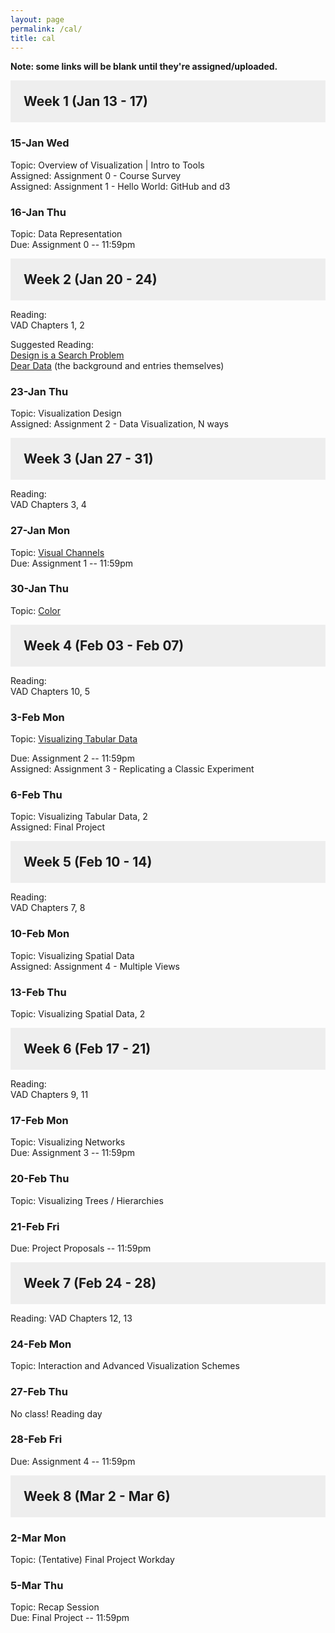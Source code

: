 ```yaml
---
layout: page
permalink: /cal/
title: cal
---
```


<style>

h2 {
  margin: 0 0 1em 0;
  padding: 1em;
  background-color: #EEEEEE;
}

.item {
  padding: 0 1em 1em 1em;
}

.due {
  font-weight: bold;
}

h2, ul {
  margin-bottom: 0
}

.topic, .assigned, .due, .materials, .vid {
  padding-left: 2em;
}

</style>

**Note: some links will be blank until they're assigned/uploaded.**

## Week 1 (Jan 13 - 17)

### 15-Jan Wed   
Topic: Overview of Visualization | Intro to Tools   
Assigned: Assignment 0 - Course Survey   
Assigned: Assignment 1 - Hello World: GitHub and d3   

### 16-Jan Thu   
Topic: Data Representation  
Due: Assignment 0 -- 11:59pm   

## Week 2 (Jan 20 - 24)

Reading:   
VAD Chapters 1, 2   

Suggested Reading:   
[Design is a Search Problem](https://www.youtube.com/watch?v=fThhbt23SGM)   
[Dear Data](http://www.dear-data.com/theproject) (the background and entries themselves)   

### 23-Jan Thu   
Topic: Visualization Design   
Assigned: Assignment 2 - Data Visualization, N ways   

## Week 3 (Jan 27 - 31)

Reading:   
VAD Chapters 3, 4   

### 27-Jan Mon   
Topic: [Visual Channels](https://drive.google.com/drive/folders/1gFqhnmu3hpJqRSBxn41W1OqtGC_LOGcP?usp=sharing)  
Due: Assignment 1 -- 11:59pm   

### 30-Jan Thu   
Topic: [Color](https://drive.google.com/drive/folders/1gFqhnmu3hpJqRSBxn41W1OqtGC_LOGcP?usp=sharing) 

## Week 4 (Feb 03 - Feb 07)

Reading:   
VAD Chapters 10, 5

### 3-Feb Mon   
Topic: [Visualizing Tabular Data](https://drive.google.com/drive/folders/1gFqhnmu3hpJqRSBxn41W1OqtGC_LOGcP?usp=sharing)

Due: Assignment 2 -- 11:59pm   
Assigned: Assignment 3 - Replicating a Classic Experiment   

### 6-Feb Thu   
Topic: Visualizing Tabular Data, 2    
Assigned: Final Project

## Week 5 (Feb 10 - 14)

Reading:   
VAD Chapters 7, 8

### 10-Feb Mon   
Topic: Visualizing Spatial Data   
Assigned: Assignment 4 - Multiple Views   

### 13-Feb Thu   
Topic: Visualizing Spatial Data, 2   

## Week 6 (Feb 17 - 21)
Reading:   
VAD Chapters 9, 11

### 17-Feb Mon   
Topic: Visualizing Networks   
Due: Assignment 3 -- 11:59pm   

### 20-Feb Thu   
Topic: Visualizing Trees / Hierarchies   

### 21-Feb Fri   
Due: Project Proposals -- 11:59pm   

## Week 7 (Feb 24 - 28)   
Reading: 
VAD Chapters 12, 13

### 24-Feb Mon   
Topic: Interaction and Advanced Visualization Schemes   

### 27-Feb Thu   
No class! Reading day

### 28-Feb Fri   
Due: Assignment 4 -- 11:59pm   

## Week 8 (Mar 2 - Mar 6)   

### 2-Mar Mon   
Topic: (Tentative) Final Project Workday

### 5-Mar Thu   
Topic: Recap Session  
Due: Final Project -- 11:59pm   
